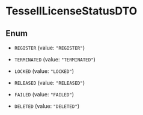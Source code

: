 

# TessellLicenseStatusDTO

## Enum


* `REGISTER` (value: `"REGISTER"`)

* `TERMINATED` (value: `"TERMINATED"`)

* `LOCKED` (value: `"LOCKED"`)

* `RELEASED` (value: `"RELEASED"`)

* `FAILED` (value: `"FAILED"`)

* `DELETED` (value: `"DELETED"`)



